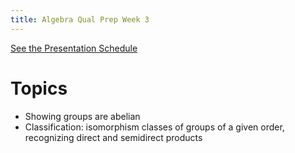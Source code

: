 ```yaml
---
title: Algebra Qual Prep Week 3
---
```



[See the Presentation Schedule](https://www.notion.so/df531651418e43a9918f8d6c0cc0c706)

# Topics

-   Showing groups are abelian
-   Classification: isomorphism classes of groups of a given order, recognizing direct and semidirect products